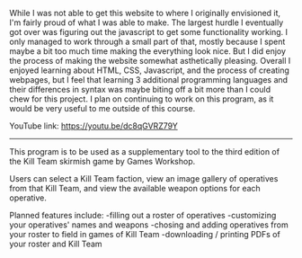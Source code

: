 While I was not able to get this website to where I originally envisioned it, I'm fairly proud of what I was able to make. The largest hurdle I eventually got over was figuring out the javascript to get some functionality working. I only managed to work through a small part of that, mostly because I spent maybe a bit too much time making the everything look nice. But I did enjoy the process of making the website somewhat asthetically pleasing. Overall I enjoyed learning about HTML, CSS, Javascript, and the process of creating webpages, but I feel that learning 3 additional programming languages and their differences in syntax was maybe biting off a bit more than I could chew for this project. I plan on continuing to work on this program, as it would be very useful to me outside of this course.

YouTube link:
https://youtu.be/dc8qGVRZ79Y

------------------------------------------------------------------------------------

This program is to be used as a supplementary tool to the third edition of the Kill Team skirmish game by Games Workshop.

Users can select a Kill Team faction, view an image gallery of operatives from that Kill Team, and view the available weapon options for each operative.

Planned features include:
-filling out a roster of operatives
-customizing your operatives' names and weapons
-chosing and adding operatives from your roster to field in games of Kill Team
-downloading / printing PDFs of your roster and Kill Team